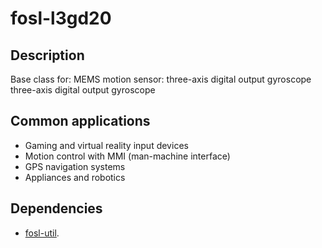 # fosl-l3gd20

## Description

Base class for: MEMS motion sensor: three-axis digital output gyroscope three-axis digital output gyroscope

## Common applications

* Gaming and virtual reality input devices
* Motion control with MMI (man-machine interface)
* GPS navigation systems
* Appliances and robotics

## Dependencies

* [fosl-util].

[fosl-util]: https://github.com/martinmake/fosl-util
